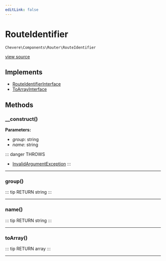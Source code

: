 ```yaml
---
editLink: false
---
```


# RouteIdentifier

`Chevere\Components\Router\RouteIdentifier`

[view source](https://github.com/chevere/chevere/blob/master/src/Chevere/Components/Router/RouteIdentifier.php)

## Implements

- [RouteIdentifierInterface](../../Interfaces/Router/RouteIdentifierInterface.md)
- [ToArrayInterface](../../Interfaces/Common/ToArrayInterface.md)

## Methods

### __construct()

**Parameters:**

- *group*: string
- *name*: string

::: danger THROWS
- [InvalidArgumentException](../../Exceptions/Core/InvalidArgumentException.md) 
:::

---

### group()

::: tip RETURN
string
:::

---

### name()

::: tip RETURN
string
:::

---

### toArray()

::: tip RETURN
array
:::

---
